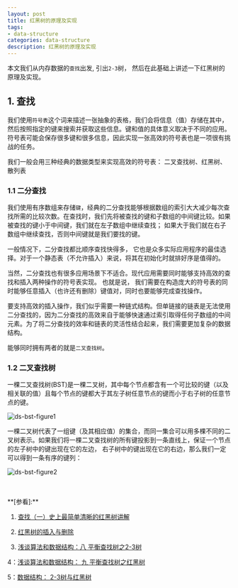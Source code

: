 ```yaml
---
layout: post
title: 红黑树的原理及实现
tags:
- data-structure
categories: data-structure
description: 红黑树的原理及实现
---
```



本文我们从内存数据的```查找```出发, 引出```2-3```树， 然后在此基础上讲述一下红黑树的原理及实现。


<!-- more -->


## 1. 查找

我们使用```符号表```这个词来描述一张抽象的表格，我们会将信息（值）存储在其中， 然后按照指定的键来搜索并获取这些信息。键和值的具体意义取决于不同的应用。符号表可能会保存很多键和很多信息，因此实现一张高效的符号表也是一项很有挑战的任务。

我们一般会用三种经典的数据类型来实现高效的符号表： 二叉查找树、红黑树、散列表


### 1.1 二分查找

我们使用有序数组来存储```键```，经典的二分查找能够根据数组的索引大大减少每次查找所需的比较次数。在查找时，我们先将被查找的键和子数组的中间键比较。如果被查找的键小于中间键，我们就在左子数组中继续查找； 如果大于我们就在右子数组中继续查找，否则中间键就是我们要找的键。

一般情况下，二分查找都比顺序查找快得多， 它也是众多实际应用程序的最佳选择。对于一个静态表（不允许插入）来说，将其在初始化时就排好序是值得的。

当然，二分查找也有很多应用场景下不适合。现代应用需要同时能够支持高效的查找和插入两种操作的符号表实现。 也就是说， 我们需要在构造庞大的符号表的同时能够任意插入（也许还有删除）键值对，同时也要能够完成查找操作。

要支持高效的插入操作，我们似乎需要一种链式结构。但单链接的链表是无法使用二分查找的，因为二分查找的高效来自于能够快速通过索引取得任何子数组的中间元素。为了将二分查找的效率和链表的灵活性结合起来，我们需要更加复杂的数据结构。

能够同时拥有两者的就是```二叉查找树```。

### 1.2 二叉查找树

一棵二叉查找树(BST)是一棵二叉树，其中每个节点都含有一个可比较的键（以及相关联的值）且每个节点的键都大于其左子树任意节点的键而小于右子树的任意节点的键。

![ds-bst-figure1](https://ivanzz1001.github.io/records/assets/img/data_structure/ds_bst_figure1.jpg)

一棵二叉树代表了一组键（及其相应值）的集合，而同一集合可以用多棵不同的二叉树表示。如果我们将一棵二叉查找树的所有键投影到一条直线上，保证一个节点的左子树中的键出现在它的左边， 右子树中的键出现在它的右边，那么我们一定可以得到一条有序的键列：

![ds-bst-figure2](https://ivanzz1001.github.io/records/assets/img/data_structure/ds_bst_figure2.jpg)








<br />
<br />
**[参看]:**


1. [查找（一）史上最简单清晰的红黑树讲解](http://blog.csdn.net/yang_yulei/article/details/26066409)

2. [红黑树的插入与删除](http://m.blog.csdn.net/article/details?id=51504764)

3. [浅谈算法和数据结构：八 平衡查找树之2-3树](http://www.cnblogs.com/yangecnu/p/Introduce-2-3-Search-Tree.html)

4：[浅谈算法和数据结构： 九 平衡查找树之红黑树](http://www.cnblogs.com/yangecnu/p/Introduce-Red-Black-Tree.html) 

5：[数据结构： 2-3树与红黑树](http://blog.csdn.net/aircattle/article/details/52347955)


<br />
<br />
<br />


